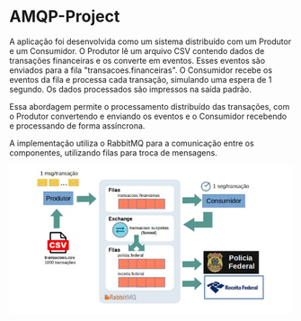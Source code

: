 # AMQP-Project

A aplicação foi desenvolvida como um sistema distribuído com um Produtor e um Consumidor. O Produtor lê um arquivo CSV contendo dados de transações financeiras e os converte em eventos. Esses eventos são enviados para a fila "transacoes.financeiras". O Consumidor recebe os eventos da fila e processa cada transação, simulando uma espera de 1 segundo. Os dados processados são impressos na saída padrão.

Essa abordagem permite o processamento distribuído das transações, com o Produtor convertendo e enviando os eventos e o Consumidor recebendo e processando de forma assíncrona.

A implementação utiliza o RabbitMQ para a comunicação entre os componentes, utilizando filas para troca de mensagens.

<p float="left">
 <img src="arch.png" width="" />
</p>
